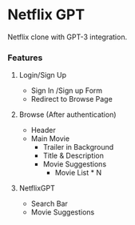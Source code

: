 # Netflix GPT

Netflix clone with GPT-3 integration.

### Features

1. Login/Sign Up

   * Sign In /Sign up Form
   * Redirect to Browse Page
2. Browse (After authentication)

   * Header
   * Main Movie
     * Trailer in Background
     * Title & Description
     * Movie Suggestions
       * Movie List * N
3. NetflixGPT

   * Search Bar
   * Movie Suggestions
